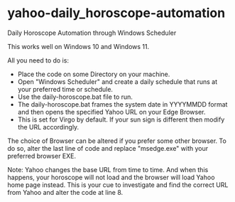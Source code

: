 # yahoo-daily_horoscope-automation
Daily Horoscope Automation through Windows Scheduler


This works well on Windows 10 and Windows 11.

All you need to do is:
 - Place the code on some Directory on your machine.
 - Open "Windows Scheduler" and create a daily schedule that runs at your preferred time or schedule.
 - Use the daily-horoscope.bat file to run.
 - The daily-horoscope.bat frames the system date in YYYYMMDD format and then opens the specified Yahoo URL on your Edge Browser.
 - This is set for Virgo by default. If your sun sign is different then modify the URL accordingly.
 
 
 The choice of Browser can be altered if you prefer some other browser. To do so, alter the last line of code and replace "msedge.exe" with your preferred browser EXE.
 
 Note: Yahoo changes the base URL from time to time. And when this happens, your horoscope will not load and the browser will load Yahoo home page instead. This is your cue to investigate and find the correct URL from Yahoo and alter the code at line 8.
